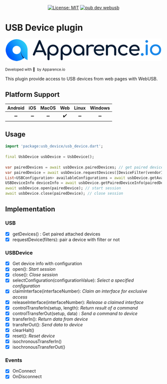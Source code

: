 <p align="center">
<a href="https://opensource.org/licenses/MIT"><img src="https://img.shields.io/badge/license-MIT-purple.svg" alt="License: MIT"></a>
<a href="https://pub.dev/packages/bart"><img src="https://img.shields.io/pub/v/usb_device" alt="pub dev webusb"></a>
</p>

# **USB Device plugin** 
<a href="https://en.apparence.io"><img src="https://github.com/Apparence-io/bart/raw/master/.github/img/logo.png" alt="Apparence.io logo"></a>
<p><small>Developed with 💙 &nbsp;by Apparence.io</small></p>

This plugin provide access to USB devices from web pages with WebUSB.

## Platform Support

| Android | iOS | MacOS | Web | Linux | Windows |
| :-----: | :-: | :---: | :-: | :---: | :----: |
|   ➖    | ➖   |  ➖  | ✔️  |  ➖   |   ➖   |


## Usage

```dart
import 'package:usb_device/usb_device.dart';

final UsbDevice usbDevice = UsbDevice();

var pairedDevices = await usbDevice.pairedDevices; // get paired devices
var pairedDevice = await usbDevice.requestDevices([DeviceFilter(vendorId : 0x00, productId: 0x00)]); // par a device 
List<USBConfiguration> availableConfigurations = await usbDevice.getAvailableConfigurations(pairedDevice); // get device's configurations 
USBDeviceInfo deviceInfo = await usbDevice.getPairedDeviceInfo(pairedDevice); // get device's info
await usbDevice.open(pairedDevice); // start session
await usbDevice.close(pairedDevice); // close session
```

## Implementation

### USB

- [x] getDevices() : Get paired attached devices
- [x] requestDevice(filters): pair a device with filter or not

### USBDevice

- [x] Get device info with configuration
- [x] open(): *Start session*
- [x] close(): *Close session*
- [x] selectConfiguration(configurationValue): *Select a specified configuration*
- [x] claimInterface(interfaceNumber): *Claim an interface for exclusive access*
- [x] releaseInterface(interfaceNumber): *Release a claimed interface*
- [x] controlTransferIn(setup, length): *Return result of a command*
- [x] controlTransferOut(setup, data) : *Send a command to device*
- [x] transferIn(): *Return data from device*
- [x] transferOut(): *Send data to device*
- [x] clearHalt()
- [x] reset(): *Reset device*
- [x] isochronousTransferIn()
- [x] isochronousTransferOut()

### Events
- [x] OnConnect
- [x] OnDisconnect

